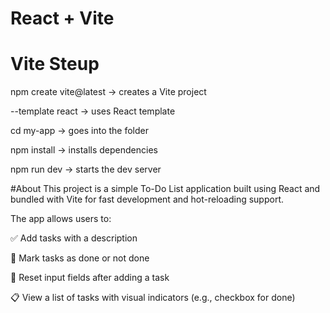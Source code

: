 # React + Vite

# Vite Steup
npm create vite@latest → creates a Vite project

--template react → uses React template

cd my-app → goes into the folder

npm install → installs dependencies

npm run dev → starts the dev server 

#About
This project is a simple To-Do List application built using React and bundled with Vite for fast development and hot-reloading support.

The app allows users to:

✅ Add tasks with a description

🔁 Mark tasks as done or not done

🔄 Reset input fields after adding a task

📋 View a list of tasks with visual indicators (e.g., checkbox for done)

